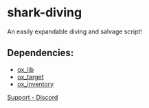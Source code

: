 # shark-diving
An easily expandable diving and salvage script!

## Dependencies:
- [ox_lib](https://github.com/overextended/ox_lib)
- [ox_target](https://github.com/overextended/ox_target)
- [ox_inventory](https://github.com/overextended/ox_inventory)

[Support - Discord](https://discord.gg/mFnNTV2Zce)

